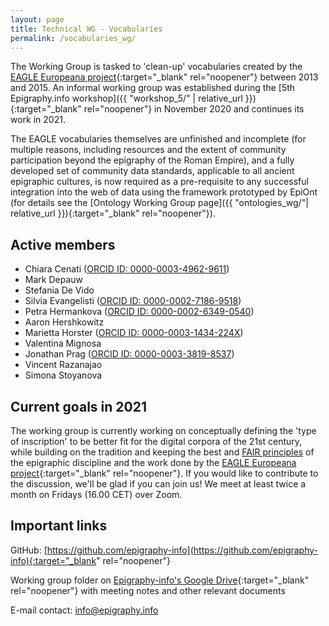 ```yaml
---
layout: page
title: Technical WG - Vocabularies
permalink: /vocabularies_wg/
---
```



The Working Group is tasked to 'clean-up' vocabularies created by the [EAGLE Europeana project](https://www.eagle-network.eu/resources/vocabularies/){:target="_blank" rel="noopener"} between 2013 and 2015. An informal working group was established during the [5th Epigraphy.info workshop]({{ "workshop_5/" | relative_url }}){:target="_blank" rel="noopener"} in November 2020 and continues its work in 2021.

The EAGLE vocabularies themselves are unfinished and incomplete (for multiple reasons, including resources and the extent of community participation beyond the epigraphy of the Roman Empire), and a fully developed set of community data standards, applicable to all ancient epigraphic cultures, is now required as a pre-requisite to any successful integration into the web of data using the framework prototyped by EpiOnt (for details see the [Ontology Working Group page]({{ "ontologies_wg/"| relative_url }}){:target="_blank" rel="noopener"}).


## Active members

* Chiara Cenati (<a href="https://orcid.org/0000-0003-4962-9611" target="blank">ORCID ID: 0000-0003-4962-9611</a>)
* Mark Depauw
* Stefania De Vido
* Silvia Evangelisti (<a href="https://orcid.org/0000-0002-7186-9518" target="blank">ORCID ID: 0000-0002-7186-9518</a>)
* Petra Hermankova (<a href="https://orcid.org/0000-0002-6349-0540" target="blank">ORCID ID: 0000-0002-6349-0540</a>)
* Aaron Hershkowitz
* Marietta Horster (<a href="https://orcid.org/0000-0003-1434-224X" target="blank">ORCID ID: 0000-0003-1434-224X</a>)
* Valentina Mignosa
* Jonathan Prag (<a href="https://orcid.org/0000-0003-3819-8537" target="blank">ORCID ID: 0000-0003-3819-8537</a>)
* Vincent Razanajao
* Simona Stoyanova

<!--
<img src='{{site.baseurl}}/assets/XXX.jpg' style="width:100%;" alt="Meeting of the Vocabularies Working Group in January 2021" align="middle">
-->

## Current goals in 2021

The working group is currently working on conceptually defining the 'type of inscription' to be better fit for the digital corpora of the 21st century, while building on the tradition and keeping the best and <a href="https://www.go-fair.org/fair-principles/" target="blank">FAIR principles</a> of the epigraphic discipline and the work done by the [EAGLE Europeana project](https://www.eagle-network.eu/resources/vocabularies/){:target="_blank" rel="noopener"}. If you would like to contribute to the discussion, we'll be glad if you can join us! We meet at least twice a month on Fridays (16.00 CET) over Zoom.

## Important links

GitHub: [https://github.com/epigraphy-info](https://github.com/epigraphy-info){:target="_blank" rel="noopener"}

Working group folder on [Epigraphy-info's Google Drive](https://drive.google.com/drive/folders/1ePvQrLgh43mlOqve3wVqlrIPu67JG2PG?usp=sharing){:target="_blank" rel="noopener"} with meeting notes and other relevant documents

E-mail contact: [info@epigraphy.info](mailto:info@epigraphy.info)
